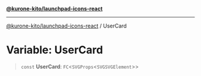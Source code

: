 [**@kurone-kito/launchpad-icons-react**](../README.md)

***

[@kurone-kito/launchpad-icons-react](../globals.md) / UserCard

# Variable: UserCard

> `const` **UserCard**: `FC`\<`SVGProps`\<`SVGSVGElement`\>\>
